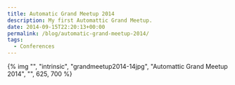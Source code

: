 ```yaml
---
title: Automatic Grand Meetup 2014
description: My first Automattic Grand Meetup.
date: 2014-09-15T22:20:13+00:00
permalink: /blog/automatic-grand-meetup-2014/
tags:
  - Conferences
---
```


{% img "", "intrinsic", "grandmeetup2014-14jpg", "Automattic Grand Meetup 2014", "", 625, 700 %}
